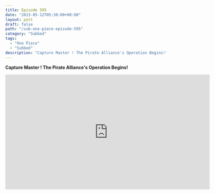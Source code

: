 ```yaml
---
title: Episode 595
date: "2013-05-12T05:30:00+00:00"
layout: post
draft: false
path: "/sub-one-piece-episode-595"
category: "Subbed"
tags:
  - "One Piece"
  - "Subbed"
description: "Capture Master ! The Pirate Alliance's Operation Begins!"
---
```


**Capture Master ! The Pirate Alliance's Operation Begins!**

<iframe width="640" height="360" src="https://www.rapidvideo.com/e/G6FRPFNZ5F" frameborder="0" marginwidth=0 marginheight=0 scrolling=no allowfullscreen></iframe>

